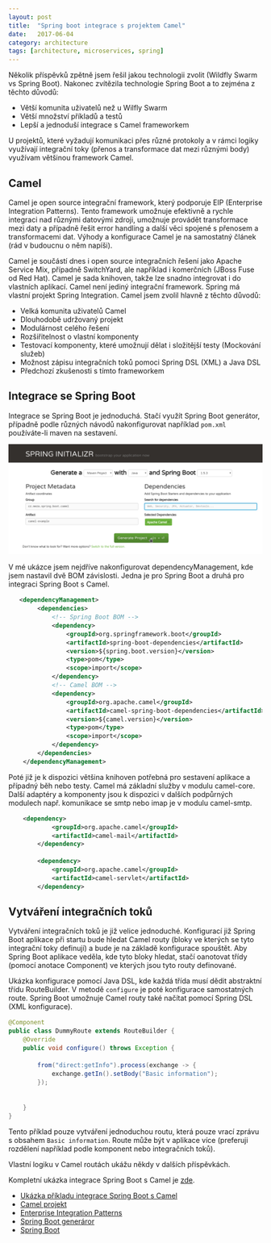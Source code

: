 ```yaml
---
layout: post
title:  "Spring boot integrace s projektem Camel"
date:   2017-06-04
category: architecture
tags: [architecture, microservices, spring]
---
```



Několik příspěvků zpětně jsem řešil jakou technologii zvolit (Wildfly Swarm vs Spring Boot). Nakonec zvítězila technologie Spring Boot a to zejména z těchto důvodů:

* Větší komunita uživatelů než u Wilfly Swarm
* Větší množství příkladů a testů
* Lepší a jednoduší integrace s Camel frameworkem

U projektů, které vyžadují komunikaci přes různé protokoly a v rámci logiky využívají integrační toky (přenos a transformace dat mezi různými body) využívam většinou framework Camel. 

## Camel
Camel je open source integrační framework, který podporuje EIP (Enterprise Integration Patterns). Tento framework umožnuje efektivně a rychle integraci nad různými datovými zdroji, umožnuje provádět transformace mezi daty a případně řešit error handling a další věci spojené s přenosem a transformacemi dat.  Výhody a konfigurace Camel je na samostatný článek (rád v budoucnu o něm napíši). 

Camel je součástí dnes i open source integračních řešení jako Apache Service Mix, případně SwitchYard, ale například i komerčních (JBoss Fuse od Red Hat). Camel je sada knihoven, takže lze snadno integrovat i do vlastních aplikací. Camel není jediný integrační framework. Spring má vlastní projekt Spring Integration.  Camel jsem zvolil hlavně z těchto důvodů:
* Velká komunita uživatelů Camel 
* Dlouhodobě udržovaný projekt 
* Modulárnost celého řešení
* Rozšiřitelnost o vlastní komponenty
* Testovací komponenty, které umožnují dělat i složitější testy (Mockování služeb)
* Možnost zápisu integračních toků pomoci Spring DSL (XML) a Java DSL
* Předchozí zkušenosti s tímto frameworkem

## Integrace se Spring Boot
Integrace se Spring Boot je jednoduchá. Stačí využít Spring Boot generátor, případně podle různých návodů nakonfigurovat například `pom.xml` používáte-li maven na sestavení.

![Spring Boot generátor](/public/springboot/init.png "Spring Boot generátor")


V mé ukázce jsem nejdříve nakonfigurovat dependencyManagement, kde jsem nastavil dvě BOM závislosti. Jedna je pro Spring Boot a druhá pro integraci Spring Boot s Camel. 
```xml
   <dependencyManagement>
        <dependencies>
            <!-- Spring Boot BOM -->
            <dependency>
                <groupId>org.springframework.boot</groupId>
                <artifactId>spring-boot-dependencies</artifactId>
                <version>${spring.boot.version}</version>
                <type>pom</type>
                <scope>import</scope>
            </dependency>
            <!-- Camel BOM -->
            <dependency>
                <groupId>org.apache.camel</groupId>
                <artifactId>camel-spring-boot-dependencies</artifactId>
                <version>${camel.version}</version>
                <type>pom</type>
                <scope>import</scope>
            </dependency>
        </dependencies>
    </dependencyManagement>
```

Poté již je k dispozici většina knihoven potřebná pro sestavení aplikace a případný běh nebo testy. Camel má základní služby v modulu camel-core. Další adaptéry a komponenty jsou k dispozici v dalších podpůrných modulech např. komunikace se smtp nebo imap je v modulu camel-smtp. 

```xml
	<dependency>
            <groupId>org.apache.camel</groupId>
            <artifactId>camel-mail</artifactId>
        </dependency>

        <dependency>
            <groupId>org.apache.camel</groupId>
            <artifactId>camel-servlet</artifactId>
        </dependency>

```

## Vytváření integračních toků
Vytváření integračních toků je již velice jednoduché. Konfigurací již Spring Boot aplikace při startu bude hledat Camel routy (bloky ve kterých se tyto integrační toky definují) a bude je na základě konfigurace spouštět. Aby Spring Boot aplikace veděla, kde tyto bloky hledat, stačí oanotovat třídy (pomocí anotace Component) ve kterých jsou tyto routy definované. 

Ukázka konfigurace pomocí Java DSL, kde každá třída musí dědit abstraktní třídu RouteBuilder. V metodě `configure` je poté konfigurace samostatných route. Spring Boot umožnuje Camel routy také načítat pomocí Spring DSL (XML konfigurace).  

```java
@Component
public class DummyRoute extends RouteBuilder {
    @Override
    public void configure() throws Exception {

        from("direct:getInfo").process(exchange -> {
            exchange.getIn().setBody("Basic information");
        });
         

    }
}
```
Tento příklad pouze vytváření jednoduchou routu, která pouze vrací zprávu s obsahem `Basic information`. Route může být v aplikace více (preferuji rozdělení například podle komponent nebo integračních toků).

Vlastní logiku v Camel routách ukážu někdy v dalších příspěvkách.

Kompletní ukázka integrace Spring Boot s Camel je [zde](https://github.com/vladimirmezera/camel-spring-boot).  

* [Ukázka příkladu integrace Spring Boot s Camel](https://github.com/vladimirmezera/camel-spring-boot)
* [Camel projekt](http://camel.apache.org/)
* [Enterprise Integration Patterns](http://www.enterpriseintegrationpatterns.com/)
* [Spring Boot generáror](http://start.spring.io/)
* [Spring Boot](https://projects.spring.io/spring-boot/)
